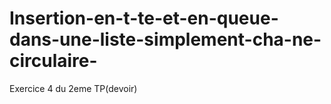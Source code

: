 # Insertion-en-t-te-et-en-queue-dans-une-liste-simplement-cha-ne-circulaire-
Exercice 4 du 2eme TP(devoir)
